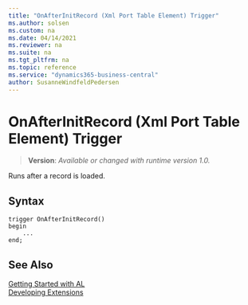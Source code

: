 ```yaml
---
title: "OnAfterInitRecord (Xml Port Table Element) Trigger"
ms.author: solsen
ms.custom: na
ms.date: 04/14/2021
ms.reviewer: na
ms.suite: na
ms.tgt_pltfrm: na
ms.topic: reference
ms.service: "dynamics365-business-central"
author: SusanneWindfeldPedersen
---
```

[//]: # (START>DO_NOT_EDIT)
[//]: # (IMPORTANT:Do not edit any of the content between here and the END>DO_NOT_EDIT.)
[//]: # (Any modifications should be made in the .xml files in the ModernDev repo.)

# OnAfterInitRecord (Xml Port Table Element) Trigger
> **Version**: _Available or changed with runtime version 1.0._

Runs after a record is loaded.



## Syntax
```
trigger OnAfterInitRecord()
begin
    ...
end;
```



[//]: # (IMPORTANT: END>DO_NOT_EDIT)
## See Also  
[Getting Started with AL](../../devenv-get-started.md)  
[Developing Extensions](../../devenv-dev-overview.md)  
